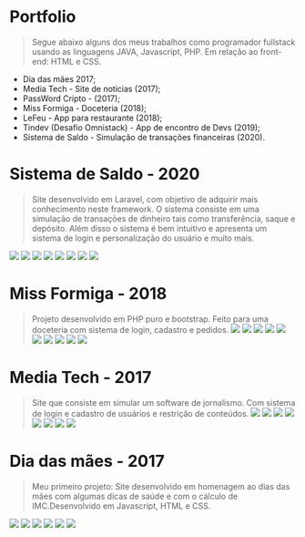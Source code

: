 # Portfolio
> Segue abaixo alguns dos meus trabalhos como programador fullstack usando as linguagens JAVA, Javascript, PHP. Em relação ao front-end: HTML e CSS.
* Dia das mães 2017;
* Media Tech - Site de noticias (2017);
* PassWord Cripto - (2017);
* Miss Formiga - Doceteria (2018);
* LeFeu - App para restaurante (2018);
* Tindev (Desafio Omnistack) - App de encontro de Devs (2019);
* Sistema de Saldo - Simulação de transações financeiras (2020).

# Sistema de Saldo - 2020
> Site desenvolvido em Laravel, com objetivo de adquirir mais conhecimento neste framework. O sistema consiste em uma simulação de transações de dinheiro tais como transferência, saque e depósito. Além disso o sistema é bem intuitivo e apresenta um sistema de login e personalização do usuário e muito mais.

![](imagens/SS/img1.jpeg)
![](imagens/SS/img2.jpeg)
![](imagens/SS/img3.jpeg)
![](imagens/SS/img4.jpeg)
![](imagens/SS/img5.jpeg)
![](imagens/SS/img6.jpeg)
![](imagens/SS/img7.jpeg)
![](imagens/SS/img8.jpeg)

# Miss Formiga - 2018
> Projeto desenvolvido em PHP puro e bootstrap. Feito para uma doceteria com sistema de login, cadastro e pedidos.
![](imagens/MissFormiga/img1.jpeg)
![](imagens/MissFormiga/img2.jpeg)
![](imagens/MissFormiga/img3.jpeg)
![](imagens/MissFormiga/img4.jpeg)
![](imagens/MissFormiga/img5.jpeg)
![](imagens/MissFormiga/img6.jpeg)
![](imagens/MissFormiga/img7.jpeg)
![](imagens/MissFormiga/img8.jpeg)
![](imagens/MissFormiga/img9.jpeg)
![](imagens/MissFormiga/img10.jpeg)

# Media Tech - 2017
> Site que consiste em simular um software de jornalismo. Com sistema de login e cadastro de usuários e restrição de conteúdos.
![](imagens/MediaTech/img1.jpeg)
![](imagens/MediaTech/img2.jpeg)
![](imagens/MediaTech/img3.jpeg)
![](imagens/MediaTech/img4.jpeg)
![](imagens/MediaTech/img5.jpeg)
![](imagens/MediaTech/img6.jpeg)
![](imagens/MediaTech/img7.jpeg)
![](imagens/MediaTech/img8.jpeg)


# Dia das mães - 2017
> Meu primeiro projeto: Site desenvolvido em homenagem ao dias das mães com algumas dicas de saúde e com o cálculo de IMC.Desenvolvido em Javascript, HTML e CSS.

![](imagens/DiaMaes/M1.jpeg)
![](imagens/DiaMaes/M2.jpeg)
![](imagens/DiaMaes/M3.jpeg)
![](imagens/DiaMaes/M4.jpeg)
![](imagens/DiaMaes/M5.jpeg)
![](imagens/DiaMaes/M6.jpeg)



